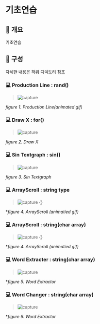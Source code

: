 # 기초연습
## 📢 개요
  기초연습
  
## 📑 구성
  자세한 내용은 하위 디렉토리 참조

### 💻 Production Line : rand()
  >![capture](https://github.com/kbm0996/Practice-ETC/blob/master/QueueConceptExample-ProductionLine/figure/run.gif)
  
  *figure 1. Production Line(animated gif)*
  
### 💻 Draw X : for()
  >![capture](https://user-images.githubusercontent.com/18212066/49109400-f0fb0400-f2cd-11e8-98e5-d09bb7a216fe.jpg)
  
  *figure 2. Draw X*
 
### 💻 Sin Textgraph : sin()
  >![capture](https://user-images.githubusercontent.com/18212066/48984003-8add7800-f139-11e8-9d5d-304f7ce76a36.jpg)
  
  *figure 3. Sin Textgraph*
  
### 💻 ArrayScroll : string type

  >![capture](https://github.com/kbm0996/Practice-ETC/blob/master/stringtypeExample-ArrayScroll/figure/run.gif) {}
  
  **figure 4. ArrayScroll (animatied gif)*
  
### 💻 ArrayScroll : string(char array)
  
  >![capture](https://github.com/kbm0996/Practice-ETC/blob/master/stringtypeExample-ArrayScroll/figure/run.gif) {}
  
  **figure 4. ArrayScroll (animatied gif)*
  
### 💻 Word Extracter : string(char array)
  
  >![capture](https://user-images.githubusercontent.com/18212066/49897556-da41d900-fe99-11e8-8cba-50480950d239.jpg)
  
 **figure 5. Word Extractor*

### 💻 Word Changer : string(char array)

  >![capture](https://github.com/kbm0996/Practice-ETC/blob/master/stringExample-WordChanger/figure/run.JPG)

 **figure 6. Word Extractor*
 
